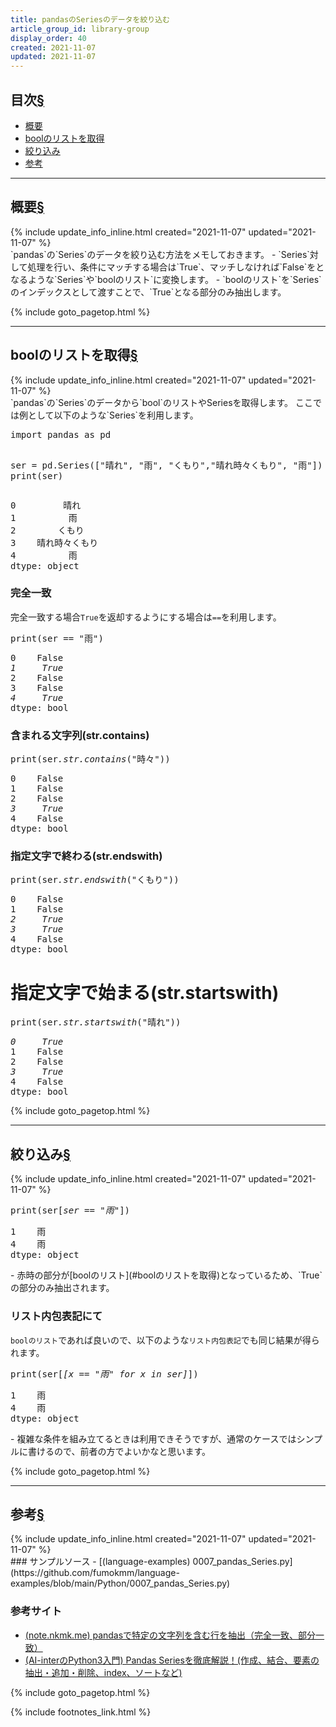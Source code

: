 ```yaml
---
title: pandasのSeriesのデータを絞り込む
article_group_id: library-group
display_order: 40
created: 2021-11-07
updated: 2021-11-07
---
```


## <a name="index">目次</a><a class="heading-anchor-permalink" href="#目次">§</a>

<ul id="index_ul">
<li><a href="#概要">概要</a></li>
<li><a href="#boolのリストを取得">boolのリストを取得</a></li>
<li><a href="#絞り込み">絞り込み</a></li>
<li><a href="#参考">参考</a></li>
</ul>

* * *
## <a name="概要">概要</a><a class="heading-anchor-permalink" href="#概要">§</a>
<div class="chapter-updated">{% include update_info_inline.html created="2021-11-07" updated="2021-11-07" %}</div>
`pandas`の`Series`のデータを絞り込む方法をメモしておきます。
- `Series`対して処理を行い、条件にマッチする場合は`True`、マッチしなければ`False`をとなるような`Series`や`boolのリスト`に変換します。
- `boolのリスト`を`Series`のインデックスとして渡すことで、`True`となる部分のみ抽出します。


{% include goto_pagetop.html %}

* * *
## <a name="boolのリストを取得">boolのリストを取得</a><a class="heading-anchor-permalink" href="#boolのリストを取得">§</a>
<div class="chapter-updated">{% include update_info_inline.html created="2021-11-07" updated="2021-11-07" %}</div>
`pandas`の`Series`のデータから`bool`のリストやSeriesを取得します。  
ここでは例として以下のような`Series`を利用します。

<div class="code-box no-title">
<pre>
import pandas as pd

ser = pd.Series(["晴れ", "雨", "くもり","晴れ時々くもり", "雨"])
print(ser)
</pre>
</div>
<div class="code-box-output no-title">
<pre>
0         晴れ
1          雨
2        くもり
3    晴れ時々くもり
4          雨
dtype: object
</pre>
</div>

### 完全一致
完全一致する場合`True`を返却するようにする場合は`==`を利用します。
<div class="code-box no-title">
<pre>
print(ser <em>==</em> "雨")
</pre>
</div>
<div class="code-box-output no-title">
<pre>
0    False
<em>1     True</em>
2    False
3    False
<em>4     True</em>
dtype: bool
</pre>
</div>

### 含まれる文字列(str.contains)
<div class="code-box no-title">
<pre>
print(ser<em>.str.contains</em>("時々"))
</pre>
</div>
<div class="code-box-output no-title">
<pre>
0    False
1    False
2    False
<em>3     True</em>
4    False
dtype: bool
</pre>
</div>

### 指定文字で終わる(str.endswith)
<div class="code-box no-title">
<pre>
print(ser<em>.str.endswith</em>("くもり"))
</pre>
</div>
<div class="code-box-output no-title">
<pre>
0    False
1    False
<em>2     True</em>
<em>3     True</em>
4    False
dtype: bool
</pre>
</div>

# 指定文字で始まる(str.startswith)
<div class="code-box no-title">
<pre>
print(ser<em>.str.startswith</em>("晴れ"))
</pre>
</div>
<div class="code-box-output no-title">
<pre>
<em>0     True</em>
1    False
2    False
<em>3     True</em>
4    False
dtype: bool
</pre>
</div>

{% include goto_pagetop.html %}

* * *
## <a name="絞り込み">絞り込み</a><a class="heading-anchor-permalink" href="#絞り込み">§</a>
<div class="chapter-updated">{% include update_info_inline.html created="2021-11-07" updated="2021-11-07" %}</div>
<div class="code-box no-title">
<pre>
print(ser[<em>ser == "雨"</em>])
</pre>
</div>
<div class="code-box-output no-title">
<pre>
1    雨
4    雨
dtype: object
</pre>
</div>
- 赤時の部分が[boolのリスト](#boolのリストを取得)となっているため、`True`の部分のみ抽出されます。

### リスト内包表記にて
`boolのリスト`であれば良いので、以下のような`リスト内包表記`でも同じ結果が得られます。
<div class="code-box no-title">
<pre>
print(ser[<em>[x == "雨" for x in ser]</em>])
</pre>
</div>
<div class="code-box-output no-title">
<pre>
1    雨
4    雨
dtype: object
</pre>
</div>
- 複雑な条件を組み立てるときは利用できそうですが、通常のケースではシンプルに書けるので、前者の方でよいかなと思います。

{% include goto_pagetop.html %}

* * *
## <a name="参考">参考</a><a class="heading-anchor-permalink" href="#参考">§</a>
<div class="chapter-updated">{% include update_info_inline.html created="2021-11-07" updated="2021-11-07" %}</div>
### サンプルソース
- [(language-examples) 0007_pandas_Series.py](https://github.com/fumokmm/language-examples/blob/main/Python/0007_pandas_Series.py)

### 参考サイト
- [(note.nkmk.me) pandasで特定の文字列を含む行を抽出（完全一致、部分一致）](https://note.nkmk.me/python-pandas-str-contains-match/)
- [(AI-interのPython3入門) Pandas Seriesを徹底解説！(作成、結合、要素の抽出・追加・削除、index、ソートなど)](https://ai-inter1.com/python-series/)

{% include goto_pagetop.html %}

{% include footnotes_link.html %}
